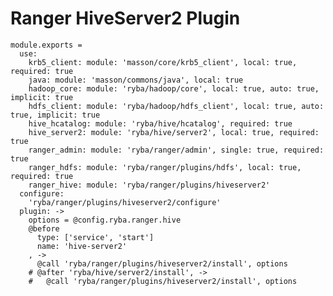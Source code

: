# Ranger HiveServer2 Plugin

    module.exports =
      use:
        krb5_client: module: 'masson/core/krb5_client', local: true, required: true
        java: module: 'masson/commons/java', local: true
        hadoop_core: module: 'ryba/hadoop/core', local: true, auto: true, implicit: true
        hdfs_client: module: 'ryba/hadoop/hdfs_client', local: true, auto: true, implicit: true
        hive_hcatalog: module: 'ryba/hive/hcatalog', required: true
        hive_server2: module: 'ryba/hive/server2', local: true, required: true
        ranger_admin: module: 'ryba/ranger/admin', single: true, required: true
        ranger_hdfs: module: 'ryba/ranger/plugins/hdfs', local: true, required: true
        ranger_hive: module: 'ryba/ranger/plugins/hiveserver2'
      configure:
        'ryba/ranger/plugins/hiveserver2/configure'
      plugin: ->
        options = @config.ryba.ranger.hive
        @before
          type: ['service', 'start']
          name: 'hive-server2'
        , ->
          @call 'ryba/ranger/plugins/hiveserver2/install', options
        # @after 'ryba/hive/server2/install', ->
        #   @call 'ryba/ranger/plugins/hiveserver2/install', options
